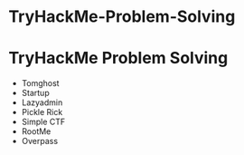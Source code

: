 # TryHackMe-Problem-Solving

<h1> TryHackMe Problem Solving </h1>

<ul> 
   <li> <a http="https://imran2024.blogspot.com/2023/02/tomghost-tryhackme-problem-solving.html"> Tomghost </a> </li>
   <li> <a http="https://imran2024.blogspot.com/2023/02/startup-tryhackme-problem-solving.html"> Startup </a> </li>
   <li> <a http="https://imran2024.blogspot.com/2023/02/lazyadmin-tryhackme-problem-solving.html"> Lazyadmin </a> </li>
   <li> <a http="https://imran2024.blogspot.com/2023/02/pickle-rick-tryhackme-problem-solving.html"> Pickle Rick </a> </li>
   <li> <a http="https://imran2024.blogspot.com/2023/01/simple-ctf-tryhackme-problem-solving.html"> Simple CTF </a> </li>
   <li> <a http="https://imran2024.blogspot.com/2023/01/rootme-tryhackme-problem-solving.html">  RootMe </a> </li>
   <li> <a http="https://imran2024.blogspot.com/2023/01/overpass-on-tryhackme.html"> Overpass </a> </li>
 </ul>
